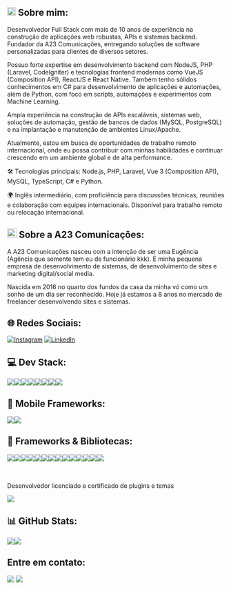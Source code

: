 <h2><img src="https://cdn-icons-png.flaticon.com/512/9131/9131529.png" width="20px"><strong> Sobre mim:</strong></h2>

Desenvolvedor Full Stack com mais de 10 anos de experiência na construção de aplicações web robustas, APIs e sistemas backend. Fundador da A23 Comunicações, entregando soluções de software personalizadas para clientes de diversos setores.

Possuo forte expertise em desenvolvimento backend com NodeJS, PHP (Laravel, CodeIgniter) e tecnologias frontend modernas como VueJS (Composition API), ReactJS e React Native. Também tenho sólidos conhecimentos em C# para desenvolvimento de aplicações e automações, além de Python, com foco em scripts, automações e experimentos com Machine Learning.

Ampla experiência na construção de APIs escaláveis, sistemas web, soluções de automação, gestão de bancos de dados (MySQL, PostgreSQL) e na implantação e manutenção de ambientes Linux/Apache.

Atualmente, estou em busca de oportunidades de trabalho remoto internacional, onde eu possa contribuir com minhas habilidades e continuar crescendo em um ambiente global e de alta performance.

🛠️ Tecnologias principais: Node.js, PHP, Laravel, Vue 3 (Composition API), MySQL, TypeScript, C# e Python.

🌍 Inglês intermediário, com proficiência para discussões técnicas, reuniões e colaboração com equipes internacionais. Disponível para trabalho remoto ou relocação internacional.

<h2><img src="https://lh6.googleusercontent.com/-B_Jaco_GdGc/AAAAAAAAAAI/AAAAAAAAAAA/Fw5AOo87uyk/s36-k-cc-mo/photo.jpg" height="22px"><strong> Sobre a A23 Comunicações:</strong></h2>

A A23 Comunicações nasceu com a intenção de ser uma Eugência (Agência que somente tem eu de funcionário kkk). É minha pequena empresa de desenvolvimento de sistemas, de desenvolvimento de sites e marketing digital/social media.

Nascida em 2016 no quarto dos fundos da casa da minha vó como um sonho de um dia ser reconhecido. Hoje já estamos a 8 anos no mercado de freelancer desenvolvendo sites e sistemas.

<h2><strong>🌐 Redes Sociais:</strong></h2>

[![Instagram](https://img.shields.io/badge/Instagram-%23E4405F.svg?logo=Instagram&logoColor=white)](https://instagram.com/a23comunicacoes) [![LinkedIn](https://img.shields.io/badge/LinkedIn-%230077B5.svg?logo=linkedin&logoColor=white)](https://www.linkedin.com/in/jandersonn/) 

<h2><strong>💻 Dev Stack:</strong></h2>
<div style="display: flex;">
<img src="https://img.shields.io/badge/PHP-777BB4?style=for-the-badge&logo=php&logoColor=white">
<img src="https://img.shields.io/badge/JavaScript-323330?style=for-the-badge&logo=javascript&logoColor=F7DF1E">
<img src="https://img.shields.io/badge/CSS3-1572B6?style=for-the-badge&logo=css3&logoColor=white)">
<img src="https://img.shields.io/badge/TypeScript-007ACC?style=for-the-badge&logo=typescript&logoColor=white">
<img src="https://img.shields.io/badge/Python-FFD43B?style=for-the-badge&logo=python&logoColor=blue">
<img src="https://img.shields.io/badge/json-5E5C5C?style=for-the-badge&logo=json&logoColor=white">
<img src="https://img.shields.io/badge/C%23-239120?style=for-the-badge&logo=c-sharp&logoColor=white">
<img src="https://img.shields.io/badge/html5-%23E34F26.svg?style=for-the-badge&logo=html5&logoColor=white">
</div>

<h2><strong>📱 Mobile Frameworks:</strong></h2>
<div style="display: flex;">
<img src="https://img.shields.io/badge/React_Native-20232A?style=for-the-badge&logo=react&logoColor=61DAFB">
<img src="https://img.shields.io/badge/Flutter-02569B?style=for-the-badge&logo=flutter&logoColor=white">
</div>

<h2><strong>🚀 Frameworks & Bibliotecas: </strong></h2>
<div style="display: flex;">
<img src="https://img.shields.io/badge/Bootstrap-563D7C?style=for-the-badge&logo=bootstrap&logoColor=white">
<img src="https://img.shields.io/badge/Chart%20js-FF6384?style=for-the-badge&logo=chartdotjs&logoColor=white">
<img src="https://img.shields.io/badge/Codeigniter-EF4223?style=for-the-badge&logo=codeigniter&logoColor=white">
<img src="https://img.shields.io/badge/Express%20js-000000?style=for-the-badge&logo=express&logoColor=white">
<img src="https://img.shields.io/badge/firebase-ffca28?style=for-the-badge&logo=firebase&logoColor=black">
<img src="https://img.shields.io/badge/jQuery-0769AD?style=for-the-badge&logo=jquery&logoColor=white">
<img src="https://img.shields.io/badge/Laravel-FF2D20?style=for-the-badge&logo=laravel&logoColor=white">
<img src="https://img.shields.io/badge/nestjs-E0234E?style=for-the-badge&logo=nestjs&logoColor=white">
<img src="https://img.shields.io/badge/next%20js-000000?style=for-the-badge&logo=nextdotjs&logoColor=white">
<img src="https://img.shields.io/badge/Node%20js-339933?style=for-the-badge&logo=nodedotjs&logoColor=white">
<img src="https://img.shields.io/badge/npm-CB3837?style=for-the-badge&logo=npm&logoColor=white">
<img src="https://img.shields.io/badge/React-20232A?style=for-the-badge&logo=react&logoColor=61DAFB">
<img src="https://img.shields.io/badge/Tailwind_CSS-38B2AC?style=for-the-badge&logo=tailwind-css&logoColor=white">
<img src="https://img.shields.io/badge/Vue%20js-35495E?style=for-the-badge&logo=vuedotjs&logoColor=4FC08D">
</div>
<br><br>
<p>Desenvolvedor licenciado e certificado de plugins e temas</p>
<img src="https://img.shields.io/badge/Wordpress-21759B?style=for-the-badge&logo=wordpress&logoColor=white">

<h2><strong>📊 GitHub Stats:</strong></h2>
<div style="display: flex;">
<img src="https://github-profile-summary-cards.vercel.app/api/cards/profile-details?username=a23comunicacoes">
<a href="https://visitcount.itsvg.in">
  <img src="https://visitcount.itsvg.in/api?id=a23comunicacoes&label=Profile%20Views&color=4&pretty=true" />
</a>
</div>

<h2><strong>Entre em contato:</strong></h2>
<a href="mailto:a23comunicacoes@gmail.com"><img src="https://img.shields.io/badge/Gmail-D14836?style=for-the-badge&logo=gmail&logoColor=white"></a>
<a href="https://api.whatsapp.com/send?phone=554187198546"><img src="https://img.shields.io/badge/WhatsApp-25D366?style=for-the-badge&logo=whatsapp&logoColor=white"></a>

